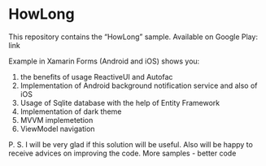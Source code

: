 # HowLong
This repository contains the “HowLong” sample.
Available on Google Play: link

Example in Xamarin Forms (Android and iOS) shows you:
1)	the benefits of usage ReactiveUI and Autofac
2)	Implementation of Android background notification service and also of iOS
3)	Usage of Sqlite database with the help of Entity Framework
4)	Implementation of dark theme
5)	MVVM implemetetion
6)	ViewModel navigation

P. S. I will be very glad if this solution will be useful. Also will be happy to receive advices on improving the code. More samples - better code  

